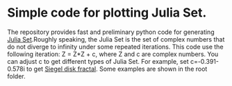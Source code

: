 # Simple code for plotting Julia Set.

The repository provides fast and preliminary python code for generating [Julia Set](http://en.wikipedia.org/wiki/Julia_set).Roughly speaking, the Julia Set is the set of complex numbers that do not diverge to infinity under some repeated iterations.
This code use the following iteration:
                 Z = Z*Z + c, 
where Z and c are complex numbers. You can adjust c to get different types of Julia Set. For example, set c=-0.391-0.578i to get [Siegel disk fractal](https://mathworld.wolfram.com/SiegelDiskFractal.html). Some examples are shown in the root folder.